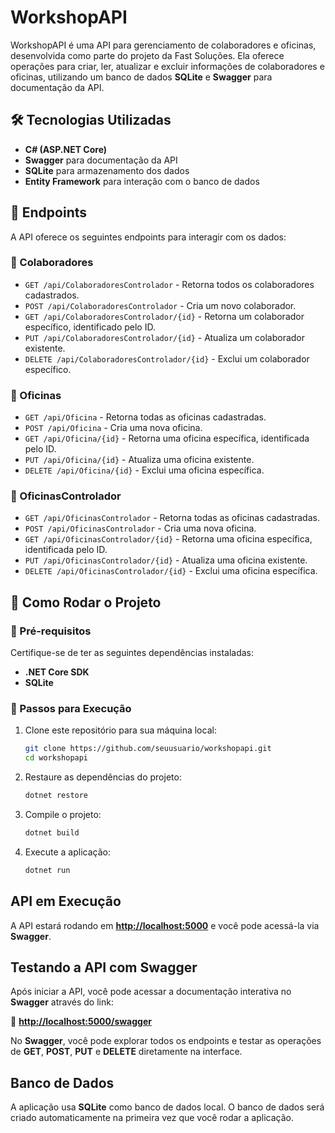# WorkshopAPI

WorkshopAPI é uma API para gerenciamento de colaboradores e oficinas, desenvolvida como parte do projeto da Fast Soluções. Ela oferece operações para criar, ler, atualizar e excluir informações de colaboradores e oficinas, utilizando um banco de dados **SQLite** e **Swagger** para documentação da API.

## 🛠 Tecnologias Utilizadas

- **C# (ASP.NET Core)**
- **Swagger** para documentação da API
- **SQLite** para armazenamento dos dados
- **Entity Framework** para interação com o banco de dados

## 📌 Endpoints

A API oferece os seguintes endpoints para interagir com os dados:

### 🔹 Colaboradores

- `GET /api/ColaboradoresControlador` - Retorna todos os colaboradores cadastrados.
- `POST /api/ColaboradoresControlador` - Cria um novo colaborador.
- `GET /api/ColaboradoresControlador/{id}` - Retorna um colaborador específico, identificado pelo ID.
- `PUT /api/ColaboradoresControlador/{id}` - Atualiza um colaborador existente.
- `DELETE /api/ColaboradoresControlador/{id}` - Exclui um colaborador específico.

### 🔹 Oficinas

- `GET /api/Oficina` - Retorna todas as oficinas cadastradas.
- `POST /api/Oficina` - Cria uma nova oficina.
- `GET /api/Oficina/{id}` - Retorna uma oficina específica, identificada pelo ID.
- `PUT /api/Oficina/{id}` - Atualiza uma oficina existente.
- `DELETE /api/Oficina/{id}` - Exclui uma oficina específica.

### 🔹 OficinasControlador

- `GET /api/OficinasControlador` - Retorna todas as oficinas cadastradas.
- `POST /api/OficinasControlador` - Cria uma nova oficina.
- `GET /api/OficinasControlador/{id}` - Retorna uma oficina específica, identificada pelo ID.
- `PUT /api/OficinasControlador/{id}` - Atualiza uma oficina existente.
- `DELETE /api/OficinasControlador/{id}` - Exclui uma oficina específica.

## 🚀 Como Rodar o Projeto

### 🔹 Pré-requisitos

Certifique-se de ter as seguintes dependências instaladas:

- **.NET Core SDK**
- **SQLite**

### 🔹 Passos para Execução

1. Clone este repositório para sua máquina local:

   ```bash
   git clone https://github.com/seuusuario/workshopapi.git
   cd workshopapi
    ```
2. Restaure as dependências do projeto:

    ```bash
    dotnet restore
    ```

3. Compile o projeto:
    ```bash
    dotnet build
    ```

4. Execute a aplicação:
    ```bash
    dotnet run
    ```

## API em Execução

A API estará rodando em **[http://localhost:5000](http://localhost:5000)** e você pode acessá-la via **Swagger**.

## Testando a API com Swagger

Após iniciar a API, você pode acessar a documentação interativa no **Swagger** através do link:

🔗 **[http://localhost:5000/swagger](http://localhost:5000/swagger)**

No **Swagger**, você pode explorar todos os endpoints e testar as operações de **GET**, **POST**, **PUT** e **DELETE** diretamente na interface.

## Banco de Dados

A aplicação usa **SQLite** como banco de dados local. O banco de dados será criado automaticamente na primeira vez que você rodar a aplicação.